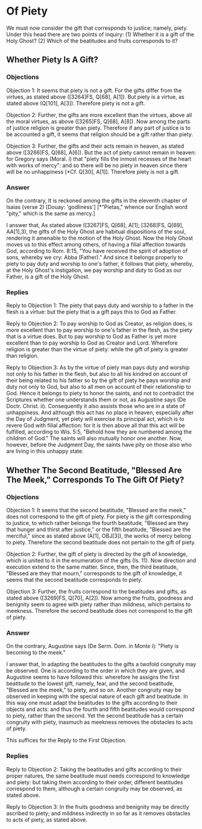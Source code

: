 # Of Piety

We must now consider the gift that corresponds to justice; namely, piety. Under this head there are two points of inquiry:
(1) Whether it is a gift of the Holy Ghost?
(2) Which of the beatitudes and fruits corresponds to it?
## Whether Piety Is A Gift?

### Objections

Objection 1: It seems that piety is not a gift. For the gifts differ from the virtues, as stated above ([3264]FS, Q[68], A[1]). But piety is a virtue, as stated above (Q[101], A[3]). Therefore piety is not a gift.

Objection 2: Further, the gifts are more excellent than the virtues, above all the moral virtues, as above ([3265]FS, Q[68], A[8]). Now among the parts of justice religion is greater than piety. Therefore if any part of justice is to be accounted a gift, it seems that religion should be a gift rather than piety.

Objection 3: Further, the gifts and their acts remain in heaven, as stated above ([3266]FS, Q[68], A[6]). But the act of piety cannot remain in heaven: for Gregory says (Moral. i) that "piety fills the inmost recesses of the heart with works of mercy": and so there will be no piety in heaven since there will be no unhappiness [*Cf. Q[30], A[1]]. Therefore piety is not a gift.

### Answer

On the contrary, It is reckoned among the gifts in the eleventh chapter of Isaias (verse 2) [Douay: 'godliness'] [*"Pietas," whence our English word "pity," which is the same as mercy.]

I answer that, As stated above ([3267]FS, Q[68], A[1]; [3268]FS, Q[69], AA[1],3), the gifts of the Holy Ghost are habitual dispositions of the soul, rendering it amenable to the motion of the Holy Ghost. Now the Holy Ghost moves us to this effect among others, of having a filial affection towards God, according to Rom. 8:15, "You have received the spirit of adoption of sons, whereby we cry: Abba (Father)." And since it belongs properly to piety to pay duty and worship to one's father, it follows that piety, whereby, at the Holy Ghost's instigation, we pay worship and duty to God as our Father, is a gift of the Holy Ghost.

### Replies

Reply to Objection 1: The piety that pays duty and worship to a father in the flesh is a virtue: but the piety that is a gift pays this to God as Father.

Reply to Objection 2: To pay worship to God as Creator, as religion does, is more excellent than to pay worship to one's father in the flesh, as the piety that is a virtue does. But to pay worship to God as Father is yet more excellent than to pay worship to God as Creator and Lord. Wherefore religion is greater than the virtue of piety: while the gift of piety is greater than religion.

Reply to Objection 3: As by the virtue of piety man pays duty and worship not only to his father in the flesh, but also to all his kindred on account of their being related to his father so by the gift of piety he pays worship and duty not only to God, but also to all men on account of their relationship to God. Hence it belongs to piety to honor the saints, and not to contradict the Scriptures whether one understands them or not, as Augustine says (De Doctr. Christ. ii). Consequently it also assists those who are in a state of unhappiness. And although this act has no place in heaven, especially after the Day of Judgment, yet piety will exercise its principal act, which is to revere God with filial affection: for it is then above all that this act will be fulfilled, according to Wis. 5:5, "Behold how they are numbered among the children of God." The saints will also mutually honor one another. Now, however, before the Judgment Day, the saints have pity on those also who are living in this unhappy state.
## Whether The Second Beatitude, "Blessed Are The Meek," Corresponds To The Gift Of Piety?

### Objections

Objection 1: It seems that the second beatitude, "Blessed are the meek," does not correspond to the gift of piety. For piety is the gift corresponding to justice, to which rather belongs the fourth beatitude, "Blessed are they that hunger and thirst after justice," or the fifth beatitude, "Blessed are the merciful," since as stated above (A[1], OBJ[3]), the works of mercy belong to piety. Therefore the second beatitude does not pertain to the gift of piety.

Objection 2: Further, the gift of piety is directed by the gift of knowledge, which is united to it in the enumeration of the gifts (Is. 11). Now direction and execution extend to the same matter. Since, then, the third beatitude, "Blessed are they that mourn," corresponds to the gift of knowledge, it seems that the second beatitude corresponds to piety.

Objection 3: Further, the fruits correspond to the beatitudes and gifts, as stated above ([3269]FS, Q[70], A[2]). Now among the fruits, goodness and benignity seem to agree with piety rather than mildness, which pertains to meekness. Therefore the second beatitude does not correspond to the gift of piety.

### Answer

On the contrary, Augustine says (De Serm. Dom. in Monte i): "Piety is becoming to the meek."

I answer that, In adapting the beatitudes to the gifts a twofold congruity may be observed. One is according to the order in which they are given, and Augustine seems to have followed this: wherefore he assigns the first beatitude to the lowest gift, namely, fear, and the second beatitude, "Blessed are the meek," to piety, and so on. Another congruity may be observed in keeping with the special nature of each gift and beatitude. In this way one must adapt the beatitudes to the gifts according to their objects and acts: and thus the fourth and fifth beatitudes would correspond to piety, rather than the second. Yet the second beatitude has a certain congruity with piety, inasmuch as meekness removes the obstacles to acts of piety.

This suffices for the Reply to the First Objection.

### Replies

Reply to Objection 2: Taking the beatitudes and gifts according to their proper natures, the same beatitude must needs correspond to knowledge and piety: but taking them according to their order, different beatitudes correspond to them, although a certain congruity may be observed, as stated above.

Reply to Objection 3: In the fruits goodness and benignity may be directly ascribed to piety; and mildness indirectly in so far as it removes obstacles to acts of piety, as stated above.
